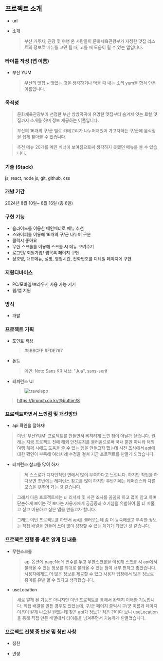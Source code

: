## 프로젝트 소개

- url

- 소개
  > 부산 거주자, 관광 및 여행 온 사람들이 문화체육관광부가 지정한 맛집 리스트의 정보로 메뉴를 고민 될 때, 고를 때 도움이 될 수 있는 앱입니다.

### 타이틀 작성 (앱 이름)

- 부산 YUM
  > 부산의 맛집 + 맛있는 것을 생각하거나 먹을 때 내는 소리 yum을 합쳐 만든 이름입니다.

### 목적성

> 문화체육관광부가 선정한 부산 방방곡곡에 유명한 맛집부터 숨겨져 잇는 로컬 맛집까지 소개를 하며 정보 제공하는 어플입니다.

> 부산의 16개의 구/군 별로 카테고리가 나누어져있어 가고자하는 구/군에 음식점을 쉽게 찾아볼 수 있습니다.

> 추천 메뉴 20개를 메인 베너에 보여짐으로써 생각하지 못했던 메뉴를 볼 수 있습니다.

### 기술 (Stack)

js, react, node js, git, github, css

### 개발 기간

2024년 8월 10일~ 8월 16일 (총 6일)

### 구현 기능

- 슬라이드를 이용한 메인베너로 메뉴 추천
- 스와이퍼를 이용해 16개의 구/군 나누어 구분
- 클릭시 좋아요
- 무한 스크롤를 이용해 스크롤 시 메뉴 보여주기
- 로그인/ 회원가입/ 찜목록 페이지 구현
- 상호명, 대표메뉴, 설명, 영업시간, 전화번호를 디테일 페이지에 구현.

### 지원디바이스

- PC/모바일/브라우저 사용 가능 기기
- 웹/앱 지원

### 방식

- 개발

### 프로젝트 기획

- 포인트 색상

  > #5BBCFF #FDE767

- 폰트

  > 메인: Noto Sans KR
  > 서브: "Jua", sans-serif

- 레퍼런스 UI
  > <img src="https://img.freepik.com/premium-vector/travel-app-ui-design-mobile_369252-16.jpg?w=1060" alt="travelapp" >

> https://brunch.co.kr/@button/8

### 프로젝트하면서 느낀점 및 개선방안

- api 확인을 잘하자!

> 이번 '부산YUM' 프로젝트를 만들면서 뼈저리게 느낀 점이 아닐까 싶습니다.
> 원래는 지금 프로젝트 전에 해외 안전공지를 불러옴으로써 국내 뿐만 아니라 해외 여행 계획 시에도 도움을 줄 수 있는 앱을 만들고자 했는데 사전 조사에서 api에 대한 확인이 부족해 여러차례 수정을 걸쳐 지금 프로젝트를 만들게 되었습니다.

- 레퍼런스 참고를 많이 하자
  > 제 스스로가 디자인적인 면에서 많이 부족하다고 느낍니다.
  > 하지만 작업을 하다보면 초반에는 레퍼런스 참고를 많이 하지만 후반기에는 레퍼런스와 다른 모습을 갖추어 가는 것 같습니다.

> 그래서 다음 프로젝트에는 ui 리서치 및 사전 조사를 꼼꼼히 하고 많이 참고 하며 단순하게 보이는 것 보다는 사용자에게 궁금증과 호기심을 유발하여 좀 더 머물고 싶고 이용하고 싶은 앱을 만들고자 합니다.

> 그래도 이번 프로젝트를 하면서 api를 불러오는데 좀 더 능숙해졌고 부족한 정보는 직접 배열을 만들어 쓰며 많이 성장할 수 있는 계기가 되었던 것 같습니다.

### 프로젝트 진행 중 새로 알게 된 내용

- 무한스크롤

  > api 옵션에 pageNo에 변수를 두고 무한스크롤을 이용해 스크롤 시 api에서 불러올 수 있는 정보를 최대로 불러올 수 있는 점이 너무 편하고 좋았습니다. 사용자에게도 더 많은 정보를 제공할 수 있고 사용자 입장에서 많은 정보로 흥미를 유발 할 수 있다고 생각했습니다.

* useLocation

> 새로 알게 된 기능은 아니지만 이번 프로젝트를 통해서 완벽히 이해한 기능입니다. 직접 배열을 만든 경우도 있었는데, 구/군 페이지 클릭시 구/군 이름과 페이지 이름이 같게 나오길 원했는데 찾은 api가 정보가 적은 편이다 보니 useLocation을 통해 직접 만든 배열에서 타이틀을 넘겨주면서 가능하게 만들었습니다.

### 프로젝트 진행 중 반성 및 칭찬 사항

- 칭찬

  >

- 반성
  >
